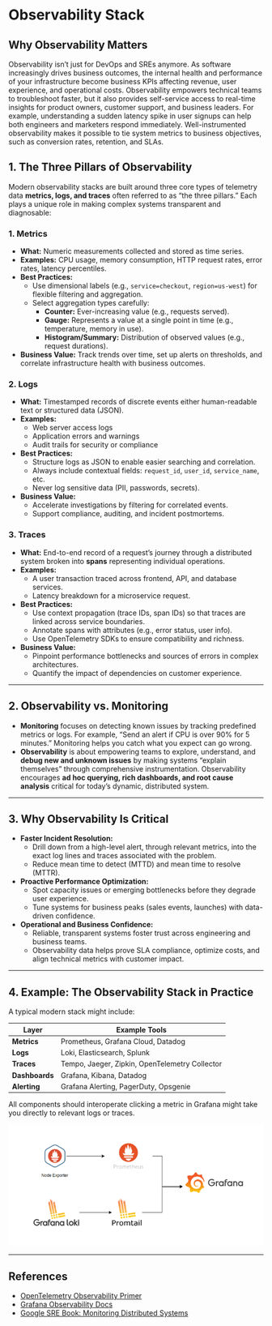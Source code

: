 # Observability Stack

## Why Observability Matters

Observability isn’t just for DevOps and SREs anymore. As software increasingly drives business outcomes, the internal health and performance of your infrastructure become business KPIs
affecting revenue, user experience, and operational costs. Observability empowers technical teams to troubleshoot faster, but it also provides self-service access to real-time insights for product owners, customer support, and business leaders. For example, understanding a sudden latency spike in user signups can help both engineers and marketers respond immediately. Well-instrumented observability makes it possible to tie system metrics to business objectives, such as conversion rates, retention, and SLAs.


## 1. The Three Pillars of Observability

Modern observability stacks are built around three core types of telemetry data **metrics, logs, and traces** often referred to as “the three pillars.” Each plays a unique role in making complex systems transparent and diagnosable:

### 1. **Metrics**
- **What:** Numeric measurements collected and stored as time series.
- **Examples:** CPU usage, memory consumption, HTTP request rates, error rates, latency percentiles.
- **Best Practices:**  
  - Use dimensional labels (e.g., `service=checkout`, `region=us-west`) for flexible filtering and aggregation.
  - Select aggregation types carefully:
    - **Counter:** Ever-increasing value (e.g., requests served).
    - **Gauge:** Represents a value at a single point in time (e.g., temperature, memory in use).
    - **Histogram/Summary:** Distribution of observed values (e.g., request durations).
- **Business Value:** Track trends over time, set up alerts on thresholds, and correlate infrastructure health with business outcomes.

### 2. **Logs**
- **What:** Timestamped records of discrete events either human-readable text or structured data (JSON).
- **Examples:**  
  - Web server access logs  
  - Application errors and warnings  
  - Audit trails for security or compliance
- **Best Practices:**  
  - Structure logs as JSON to enable easier searching and correlation.
  - Always include contextual fields: `request_id`, `user_id`, `service_name`, etc.
  - Never log sensitive data (PII, passwords, secrets).
- **Business Value:**  
  - Accelerate investigations by filtering for correlated events.
  - Support compliance, auditing, and incident postmortems.

### 3. **Traces**
- **What:** End-to-end record of a request’s journey through a distributed system broken into **spans** representing individual operations.
- **Examples:**  
  - A user transaction traced across frontend, API, and database services.
  - Latency breakdown for a microservice request.
- **Best Practices:**  
  - Use context propagation (trace IDs, span IDs) so that traces are linked across service boundaries.
  - Annotate spans with attributes (e.g., error status, user info).
  - Use OpenTelemetry SDKs to ensure compatibility and richness.
- **Business Value:**  
  - Pinpoint performance bottlenecks and sources of errors in complex architectures.
  - Quantify the impact of dependencies on customer experience.

---

## 2. Observability vs. Monitoring

- **Monitoring** focuses on detecting known issues by tracking predefined metrics or logs. For example, “Send an alert if CPU is over 90% for 5 minutes.” Monitoring helps you catch what you expect can go wrong.
- **Observability** is about empowering teams to explore, understand, and **debug new and unknown issues** by making systems “explain themselves” through comprehensive instrumentation. Observability encourages **ad hoc querying, rich dashboards, and root cause analysis** critical for today’s dynamic, distributed system.

---

## 3. Why Observability Is Critical

- **Faster Incident Resolution:**  
  - Drill down from a high-level alert, through relevant metrics, into the exact log lines and traces associated with the problem.
  - Reduce mean time to detect (MTTD) and mean time to resolve (MTTR).
- **Proactive Performance Optimization:**  
  - Spot capacity issues or emerging bottlenecks before they degrade user experience.
  - Tune systems for business peaks (sales events, launches) with data-driven confidence.
- **Operational and Business Confidence:**  
  - Reliable, transparent systems foster trust across engineering and business teams.
  - Observability data helps prove SLA compliance, optimize costs, and align technical metrics with customer impact.

---

## 4. Example: The Observability Stack in Practice

A typical modern stack might include:

| Layer          | Example Tools                        |
|----------------|-------------------------------------|
| **Metrics**    | Prometheus, Grafana Cloud, Datadog  |
| **Logs**       | Loki, Elasticsearch, Splunk         |
| **Traces**     | Tempo, Jaeger, Zipkin, OpenTelemetry Collector |
| **Dashboards** | Grafana, Kibana, Datadog            |
| **Alerting**   | Grafana Alerting, PagerDuty, Opsgenie|

All components should interoperate clicking a metric in Grafana might take you directly to relevant logs or traces.

![Example Monitoring block diagram](../img/monitoring-stack.png)

---

## References
- [OpenTelemetry Observability Primer](https://opentelemetry.io/docs/concepts/observability-primer/)
- [Grafana Observability Docs](https://grafana.com/docs/observability/)
- [Google SRE Book: Monitoring Distributed Systems](https://sre.google/sre-book/monitoring-distributed-systems/)

